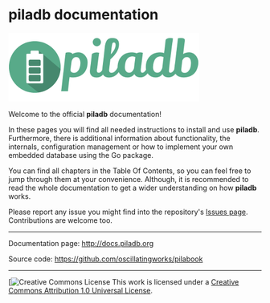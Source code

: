 # piladb documentation

![](/assets/piladb-logo-readme.png)

Welcome to the official **piladb** documentation!

In these pages you will find all needed instructions to install and use **piladb**. Furthermore, there is additional information about functionality, the internals, configuration management or how to implement your own embedded database using the Go package.

You can find all chapters in the Table Of Contents, so you can feel free to jump through them at your convenience. Although, it is recommended to read the whole documentation to get a wider understanding on how **piladb** works.

Please report any issue you might find into the repository's [Issues page](https://github.com/oscillatingworks/pilabook/issues). Contributions are welcome too.

***

Documentation page: http://docs.piladb.org

Source code: https://github.com/oscillatingworks/pilabook

***

 [![Creative Commons License](https://i.creativecommons.org/l/by/1.0/80x15.png) This work is licensed under a [Creative Commons Attribution 1.0 Universal License](http://creativecommons.org/licenses/by/1.0/deed.en_US).